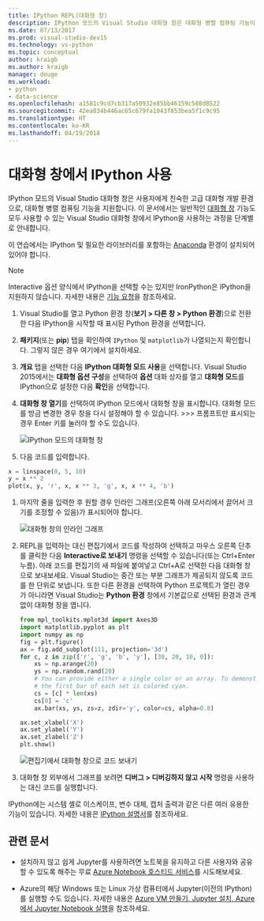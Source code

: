 ```yaml
---
title: IPython REPL(대화형 창)
description: IPython 모드의 Visual Studio 대화형 창은 대화형 병렬 컴퓨팅 기능이 있는, 사용자에게 친숙한 대화형 개발 환경에 사용합니다.
ms.date: 07/13/2017
ms.prod: visual-studio-dev15
ms.technology: vs-python
ms.topic: conceptual
author: kraigb
ms.author: kraigb
manager: douge
ms.workload:
- python
- data-science
ms.openlocfilehash: a1581c9cd7cb317a50932e85bb46159c508d8522
ms.sourcegitcommit: 42ea834b446ac65c679fa1043f853bea5f1c9c95
ms.translationtype: HT
ms.contentlocale: ko-KR
ms.lasthandoff: 04/19/2018
---
```

# <a name="using-ipython-in-the-interactive-window"></a>대화형 창에서 IPython 사용

IPython 모드의 Visual Studio 대화형 창은 사용자에게 친숙한 고급 대화형 개발 환경으로, 대화형 병렬 컴퓨팅 기능을 지원합니다. 이 문서에서는 일반적인 [대화형 창](python-interactive-repl-in-visual-studio.md) 기능도 모두 사용할 수 있는 Visual Studio 대화형 창에서 IPython을 사용하는 과정을 단계별로 안내합니다.

이 연습에서는 IPython 및 필요한 라이브러리를 포함하는 [Anaconda](https://www.continuum.io) 환경이 설치되어 있어야 합니다.

> [!Note]
> Interactive 옵션 양식에서 IPython을 선택할 수는 있지만 IronPython은 IPython을 지원하지 않습니다. 자세한 내용은 [기능 요청](https://github.com/Microsoft/PTVS/issues/84)을 참조하세요.

1. Visual Studio를 열고 Python 환경 창(**보기 > 다른 창 > Python 환경**)으로 전환한 다음 IPython을 시작할 때 표시된 Python 환경을 선택합니다.

1. **패키지**(또는 **pip**) 탭을 확인하여 `IPython` 및 `matplotlib`가 나열되는지 확인합니다. 그렇지 않은 경우 여기에서 설치하세요.

1. **개요** 탭을 선택한 다음 **IPython 대화형 모드 사용**을 선택합니다. Visual Studio 2015에서는 **대화형 옵션 구성**을 선택하여 **옵션** 대화 상자를 열고 **대화형 모드**를 IPython으로 설정한 다음 **확인**을 선택합니다.

1. **대화형 창 열기**를 선택하여 IPython 모드에서 대화형 창을 표시합니다. 대화형 모드를 방금 변경한 경우 창을 다시 설정해야 할 수 있습니다. >>> 프롬프트만 표시되는 경우 Enter 키를 눌러야 할 수도 있습니다.

    ![IPython 모드의 대화형 창](media/ipython-repl-03.png)

1. 다음 코드를 입력합니다.

  ```python
  x = linspace(0, 5, 10)
  y = x ** 2
  plot(x, y, 'r', x, x ** 3, 'g', x, x ** 4, 'b')
  ```

1. 마지막 줄을 입력한 후 원할 경우 인라인 그래프(오른쪽 아래 모서리에서 끌어서 크기를 조정할 수 있음)가 표시되어야 합니다.

    ![대화형 창의 인라인 그래프](media/ipython-repl-04.png)

1. REPL을 입력하는 대신 편집기에서 코드를 작성하여 선택하고 마우스 오른쪽 단추를 클릭한 다음 **Interactive로 보내기** 명령을 선택할 수 있습니다(또는 Ctrl+Enter 누름). 아래 코드를 편집기의 새 파일에 붙여넣고 Ctrl+A로 선택한 다음 대화형 창으로 보내보세요. Visual Studio는 중간 또는 부분 그래프가 제공되지 않도록 코드를 한 단위로 보냅니다. 또한 다른 환경을 선택하여 Python 프로젝트가 열린 경우가 아니라면 Visual Studio는 **Python 환경** 창에서 기본값으로 선택된 환경과 관계없이 대화형 창을 엽니다.

    ```python
    from mpl_toolkits.mplot3d import Axes3D
    import matplotlib.pyplot as plt
    import numpy as np
    fig = plt.figure()
    ax = fig.add_subplot(111, projection='3d')
    for c, z in zip(['r', 'g', 'b', 'y'], [30, 20, 10, 0]):
        xs = np.arange(20)
        ys = np.random.rand(20)
        # You can provide either a single color or an array. To demonstrate this,
        # the first bar of each set is colored cyan.
        cs = [c] * len(xs)
        cs[0] = 'c'
        ax.bar(xs, ys, zs=z, zdir='y', color=cs, alpha=0.8)

    ax.set_xlabel('X')
    ax.set_ylabel('Y')
    ax.set_zlabel('Z')
    plt.show()
    ```

    ![편집기에서 대화형 창으로 코드 보내기](media/ipython-repl-05.png)

1. 대화형 창 외부에서 그래프를 보려면 **디버그 > 디버깅하지 않고 시작** 명령을 사용하는 대신 코드를 실행합니다.

IPython에는 시스템 셸로 이스케이프, 변수 대체, 캡처 출력과 같은 다른 여러 유용한 기능이 있습니다. 자세한 내용은 [IPython 설명서](http://ipython.org/documentation.html)를 참조하세요.

## <a name="related-articles"></a>관련 문서

- 설치하지 않고 쉽게 Jupyter를 사용하려면 노트북을 유지하고 다른 사용자와 공유할 수 있도록 해주는 무료 [Azure Notebook 호스티드 서비스](https://notebooks.azure.com/)를 시도해보세요.

- Azure의 해당 Windows 또는 Linux 가상 컴퓨터에서 Jupyter(이전의 IPython)를 실행할 수도 있습니다. 자세한 내용은 [Azure VM 만들기, Jupyter 설치, Azure에서 Jupyter Notebook 실행](/azure/virtual-machines/virtual-machines-linux-jupyter-notebook)을 참조하세요.
